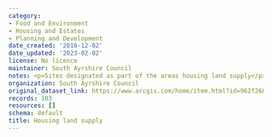 ```yaml
---
category:
- Food and Environment
- Housing and Estates
- Planning and Development
date_created: '2016-12-02'
date_updated: '2023-02-02'
license: No licence
maintainer: South Ayrshire Council
notes: <p>Sites designated as part of the areas housing land supply</p>
organization: South Ayrshire Council
original_dataset_link: https://www.arcgis.com/home/item.html?id=962f268ed1be4be386e442fbaa6f0de4
records: 103
resources: []
schema: default
title: Housing land supply
---
```

